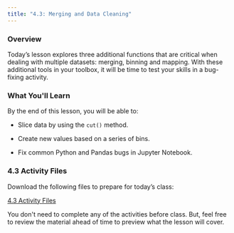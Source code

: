 ```yaml
---
title: "4.3: Merging and Data Cleaning"
---
```


<img style="display: none;" src="https://static.bc-edx.com/data/dl-1-2/m4/lms/img/banner.jpg" alt="lesson banner" />

### Overview

Today’s lesson explores three additional functions that are critical when dealing with multiple datasets: merging, binning and mapping. With these additional tools in your toolbox, it will be time to test your skills in a bug-fixing activity.

### What You'll Learn

By the end of this lesson, you will be able to:

* Slice data by using the `cut()` method.

* Create new values based on a series of bins.

* Fix common Python and Pandas bugs in Jupyter Notebook.

### 4.3 Activity Files

Download the following files to prepare for today’s class:

[4.3 Activity Files](https://static.bc-edx.com/data/dl-1-2/m4/lms/activities/Class_3_Activities.zip)

You don't need to complete any of the activities before class. But, feel free to review the material ahead of time to preview what the lesson will cover.
